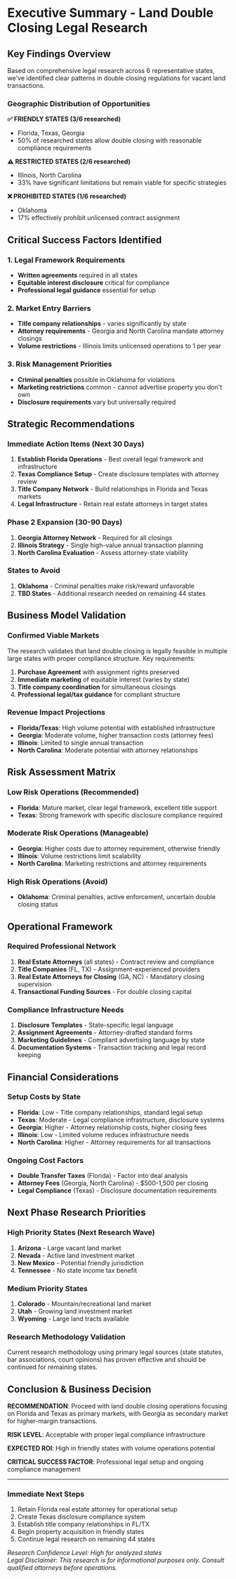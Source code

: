 # Executive Summary - Land Double Closing Legal Research

## Key Findings Overview

Based on comprehensive legal research across 6 representative states, we've identified clear patterns in double closing regulations for vacant land transactions.

### Geographic Distribution of Opportunities

**✅ FRIENDLY STATES (3/6 researched)**
- Florida, Texas, Georgia  
- 50% of researched states allow double closing with reasonable compliance requirements

**⚠️ RESTRICTED STATES (2/6 researched)**  
- Illinois, North Carolina
- 33% have significant limitations but remain viable for specific strategies

**❌ PROHIBITED STATES (1/6 researched)**
- Oklahoma
- 17% effectively prohibit unlicensed contract assignment

## Critical Success Factors Identified

### 1. Legal Framework Requirements
- **Written agreements** required in all states
- **Equitable interest disclosure** critical for compliance
- **Professional legal guidance** essential for setup

### 2. Market Entry Barriers
- **Title company relationships** - varies significantly by state
- **Attorney requirements** - Georgia and North Carolina mandate attorney closings
- **Volume restrictions** - Illinois limits unlicensed operations to 1 per year

### 3. Risk Management Priorities  
- **Criminal penalties** possible in Oklahoma for violations
- **Marketing restrictions** common - cannot advertise property you don't own
- **Disclosure requirements** vary but universally required

## Strategic Recommendations

### Immediate Action Items (Next 30 Days)
1. **Establish Florida Operations** - Best overall legal framework and infrastructure
2. **Texas Compliance Setup** - Create disclosure templates with attorney review
3. **Title Company Network** - Build relationships in Florida and Texas markets
4. **Legal Infrastructure** - Retain real estate attorneys in target states

### Phase 2 Expansion (30-90 Days)  
1. **Georgia Attorney Network** - Required for all closings
2. **Illinois Strategy** - Single high-value annual transaction planning
3. **North Carolina Evaluation** - Assess attorney-state viability

### States to Avoid
1. **Oklahoma** - Criminal penalties make risk/reward unfavorable
2. **TBD States** - Additional research needed on remaining 44 states

## Business Model Validation

### Confirmed Viable Markets
The research validates that land double closing is legally feasible in multiple large states with proper compliance structure. Key requirements:

1. **Purchase Agreement** with assignment rights preserved
2. **Immediate marketing** of equitable interest (varies by state)
3. **Title company coordination** for simultaneous closings
4. **Professional legal/tax guidance** for compliant structure

### Revenue Impact Projections
- **Florida/Texas**: High volume potential with established infrastructure
- **Georgia**: Moderate volume, higher transaction costs (attorney fees)  
- **Illinois**: Limited to single annual transaction
- **North Carolina**: Moderate potential with attorney relationships

## Risk Assessment Matrix

### Low Risk Operations (Recommended)
- **Florida**: Mature market, clear legal framework, excellent title support
- **Texas**: Strong framework with specific disclosure compliance required

### Moderate Risk Operations (Manageable)  
- **Georgia**: Higher costs due to attorney requirement, otherwise friendly
- **Illinois**: Volume restrictions limit scalability
- **North Carolina**: Marketing restrictions and attorney requirements

### High Risk Operations (Avoid)
- **Oklahoma**: Criminal penalties, active enforcement, uncertain double closing status

## Operational Framework

### Required Professional Network
1. **Real Estate Attorneys** (all states) - Contract review and compliance
2. **Title Companies** (FL, TX) - Assignment-experienced providers  
3. **Real Estate Attorneys for Closing** (GA, NC) - Mandatory closing supervision
4. **Transactional Funding Sources** - For double closing capital

### Compliance Infrastructure Needs
1. **Disclosure Templates** - State-specific legal language
2. **Assignment Agreements** - Attorney-drafted standard forms
3. **Marketing Guidelines** - Compliant advertising language by state
4. **Documentation Systems** - Transaction tracking and legal record keeping

## Financial Considerations

### Setup Costs by State
- **Florida**: Low - Title company relationships, standard legal setup
- **Texas**: Moderate - Legal compliance infrastructure, disclosure systems  
- **Georgia**: Higher - Attorney relationship costs, higher closing fees
- **Illinois**: Low - Limited volume reduces infrastructure needs
- **North Carolina**: Higher - Attorney requirements for all transactions

### Ongoing Cost Factors
- **Double Transfer Taxes** (Florida) - Factor into deal analysis
- **Attorney Fees** (Georgia, North Carolina) - $500-1,500 per closing
- **Legal Compliance** (Texas) - Disclosure documentation requirements

## Next Phase Research Priorities

### High Priority States (Next Research Wave)
1. **Arizona** - Large vacant land market  
2. **Nevada** - Active land investment market
3. **New Mexico** - Potential friendly jurisdiction
4. **Tennessee** - No state income tax benefit

### Medium Priority States
1. **Colorado** - Mountain/recreational land market
2. **Utah** - Growing land investment market  
3. **Wyoming** - Large land tracts available

### Research Methodology Validation
Current research methodology using primary legal sources (state statutes, bar associations, court opinions) has proven effective and should be continued for remaining states.

## Conclusion & Business Decision

**RECOMMENDATION**: Proceed with land double closing operations focusing on Florida and Texas as primary markets, with Georgia as secondary market for higher-margin transactions.

**RISK LEVEL**: Acceptable with proper legal compliance infrastructure

**EXPECTED ROI**: High in friendly states with volume operations potential

**CRITICAL SUCCESS FACTOR**: Professional legal setup and ongoing compliance management

---

### Immediate Next Steps
1. Retain Florida real estate attorney for operational setup
2. Create Texas disclosure compliance system  
3. Establish title company relationships in FL/TX
4. Begin property acquisition in friendly states
5. Continue legal research on remaining 44 states

*Research Confidence Level: High for analyzed states*  
*Legal Disclaimer: This research is for informational purposes only. Consult qualified attorneys before operations.*